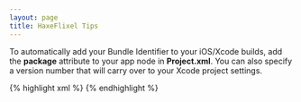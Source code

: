```yaml
---
layout: page
title: HaxeFlixel Tips
---
```


To automatically add your Bundle Identifier to your iOS/Xcode builds, add the **package** attribute to your app node in **Project.xml**. You can also specify a version number that will carry over to your Xcode project settings.

{% highlight xml %}
<app title="spaceSpuds" file="spaceSpuds" main="Main" version="0.1.1" company="jonathanHirz" package="com.jonathanHirz.spaceSpuds" />
{% endhighlight %}
